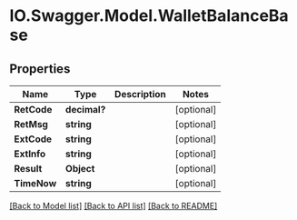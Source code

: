 # IO.Swagger.Model.WalletBalanceBase
## Properties

Name | Type | Description | Notes
------------ | ------------- | ------------- | -------------
**RetCode** | **decimal?** |  | [optional] 
**RetMsg** | **string** |  | [optional] 
**ExtCode** | **string** |  | [optional] 
**ExtInfo** | **string** |  | [optional] 
**Result** | **Object** |  | [optional] 
**TimeNow** | **string** |  | [optional] 

[[Back to Model list]](../README.md#documentation-for-models) [[Back to API list]](../README.md#documentation-for-api-endpoints) [[Back to README]](../README.md)

